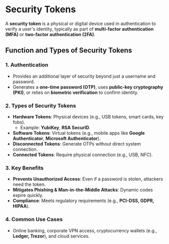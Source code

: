 # Security Tokens

A **security token** is a physical or digital device used in authentication to verify a user's identity, typically as part of **multi-factor authentication (MFA)** or **two-factor authentication (2FA)**. 

## Function and Types of Security Tokens

### 1. **Authentication**  
   - Provides an additional layer of security beyond just a username and password.
   - Generates a **one-time password (OTP)**, uses **public-key cryptography (PKI)**, or relies on **biometric verification** to confirm identity.

### 2. **Types of Security Tokens**  
   - **Hardware Tokens**: Physical devices (e.g., USB tokens, smart cards, key fobs).  
     - Example: **YubiKey**, **RSA SecurID**.  
   - **Software Tokens**: Virtual tokens (e.g., mobile apps like **Google Authenticator**, **Microsoft Authenticator**).  
   - **Disconnected Tokens**: Generate OTPs without direct system connection.  
   - **Connected Tokens**: Require physical connection (e.g., USB, NFC).  

### 3. **Key Benefits**  
   - **Prevents Unauthorized Access**: Even if a password is stolen, attackers need the token.  
   - **Mitigates Phishing & Man-in-the-Middle Attacks**: Dynamic codes expire quickly.  
   - **Compliance**: Meets regulatory requirements (e.g., **PCI-DSS, GDPR, HIPAA**).  

### 4. **Common Use Cases**  
   - Online banking, corporate VPN access, cryptocurrency wallets (e.g., **Ledger, Trezor**), and cloud services.  
